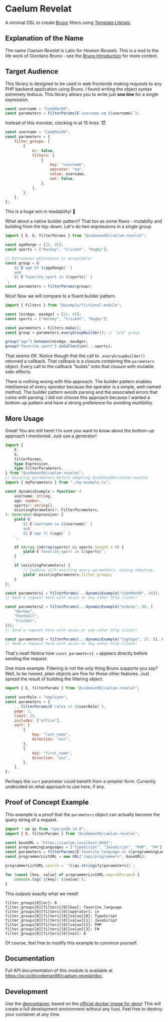 # Caelum Revelat

A minimal DSL to create [Bruno][] filters using [Template Literals][].

## Explanation of the Name

The name _Caelum Revelat_ is Latin for _Heaven Reveals_. This is a nod to the
life work of Giordano Bruno - see the [Bruno Introduction][] for more context.

## Target Audience

This library is designed to be used in web frontends making requests to any
PHP backend application using Bruno. I found writing the object syntax
extremely tedious. This library allows you to write just **one line** for a
single expression.

```javascript
const username = "CodeMan99";
const parameters = filterParams(E`username eq ${username}`);
```

Instead of this monster, clocking in at 15 lines. :smiling_imp:

```javascript
const username = "CodeMan99";
const parameters = {
    filter_groups: [
        {
            or: false,
            filters: [
                {
                    key: "username",
                    operator: "eq",
                    value: username,
                    not: false,
                },
            ],
        },
    ],
};
```

This is a huge win in readability! :tada:

What about a native builder pattern? That too as some flaws - mutablity and
building from the top-down. Let's do two expressions in a single group.

```javascript
import { E, G, filterParams } from "@codeman99/caelum-revelat";

const ageRange = [21, 45];
const sports = ["Hockey", "Cricket", "Rugby"];

// Extraneous whitespace is acceptable!
const group = G`
    ${ E`age bt ${ageRange}` }
    and
    ${ E`favorite_sport in ${sports}` }
`;
const parameters = filterParams(group);
```

Nice! Now we will compare to a fluent builder pattern.

```javascript
import { Filters } from "@example/fictional-module";

const [minAge, maxAge] = [21, 45];
const sports = ["Hockey", "Cricket", "Rugby"];

const parameters = Filters.make();
const group = parameters.everyGroupBuilder(); // "and" group

group("age").between(minAge, maxAge);
group("favorite_sport").inCollection(...sports);
```

That seems _OK_. Notice though that the call to `.everyGroupBuilder()` returned
a callback. That callback is a closure containing the `parameters` object.
Every call to the callback "builds" onto that closure with mutable side-effects.

There is nothing wrong with this approach. The builder pattern enables
intellisense of every operator because the operator is a simple,
well-named method. The builder pattern avoids parsing and the associated
errors that come with parsing. I did not choose this approach because I wanted
a bottom-up pattern and have a strong preference for avoiding multibility.

## More Usage

Great! You are still here! I'm sure you want to know about the bottom-up
approach I mentioned. Just use a generator!

```typescript
import {
    E,
    G,
    filterParams,
    type Expression,
    type FilterParameters,
} from "@codeman99/caelum-revelat";
// Existing parameters before adopting @codeman99/caelum-revelat
import { myParameters } from "./my-example.ts";

const dynamicExample = function* (
    username: string,
    age: number,
    sports?: string[],
    existingParameters?: FilterParameters,
): Generator<Expression> {
    yield G`
        ${ E`username sw ${username}` }
        and
        ${ E`age lt ${age}` }
    `;

    if (Array.isArray(sports) && sports.length > 0) {
        yield E`favorite_sport in ${sports}`;
    }

    if (existingParameters) {
        // Combine with existing query parameters, easing adoption.
        yield* existingParameters.filter_groups;
    }
};

const parameters1 = filterParams(...dynamicExample("CodeMan99", 94));
// Send a request here with axios or any other http client!

const parameters2 = filterParams(...dynamicExample("esbenp", 80, [
    "Hockey",
    "Football",
    "Cricket",
]));
// Send a request here with axios or any other http client!

const parameters3 = filterParams(...dynamicExample("logtape", 17, [], myParameters));
// Send a request here with axios or any other http client!
```

That's neat! Notice how `const parameters1 =` appears directly before sending
the request.

One more example. Filtering is not the only thing Bruno supports you say? Well,
to be honest, plain objects are fine for those other features. Just spread the
result of building the filtering object.

```javascript
import { E, filterParams } from "@codeman99/caelum-revelat";

const userRole = "employee";
const parameters = {
    ...filterParams(E`roles ct ${userRole}`),
    page: 1,
    limit: 25,
    includes: ["office"],
    sort: [
        {
            key: "last_name",
            direction: "asc",
        },
        {
            key: "first_name",
            direction: "asc",
        },
    ],
};
```

Perhaps the `sort` parameter could benefit from a simplier form. Currently
undecided on what approach to use here, if any.

## Proof of Concept Example

This example is a proof that the `parameters` object can actually become the
query string of a request.

```typescript
import * as qs from "npm:qs@6.14.0";
import { E, filterParams } from "@codeman99/caelum-revelat";

const baseURL = "https://caelum.localhost:8443";
const programmingLanguages = ["TypeScript", "JavaScript", "PHP", "F#"];
const parameters = filterParams(E`favorite_language in ${programmingLanguages}`);
const programmerListURL = new URL("/api/programmers", baseURL);

programmerListURL.search = `?${qs.stringify(parameters)}`;

for (const [key, value] of programmerListURL.searchParams) {
    console.log(`${key}: ${value}`);
}
```

This outputs exactly what we need!

```
filter_groups[0][or]: 0
filter_groups[0][filters][0][key]: favorite_language
filter_groups[0][filters][0][operator]: in
filter_groups[0][filters][0][value][0]: TypeScript
filter_groups[0][filters][0][value][1]: JavaScript
filter_groups[0][filters][0][value][2]: PHP
filter_groups[0][filters][0][value][3]: F#
filter_groups[0][filters][0][not]: 0
```

Of course, feel free to modify this example to convince yourself.

## Documentation

Full API documentation of this module is available
at https://jsr.io/@codeman99/caelum-revelat/doc.

## Development

Use the [devcontainer][], based on the [official docker image for deno][]! This
will create a full development environment without any fuss. Feel free to
destroy your container at any time.


[Bruno]: https://github.com/esbenp/bruno#filtering
[Template Literals]: https://developer.mozilla.org/en-US/docs/Web/JavaScript/Reference/Template_literals
[Bruno Introduction]: https://github.com/esbenp/bruno#introduction
[devcontainer]: https://code.visualstudio.com/docs/devcontainers/containers
[official docker image for deno]: https://hub.docker.com/r/denoland/deno
